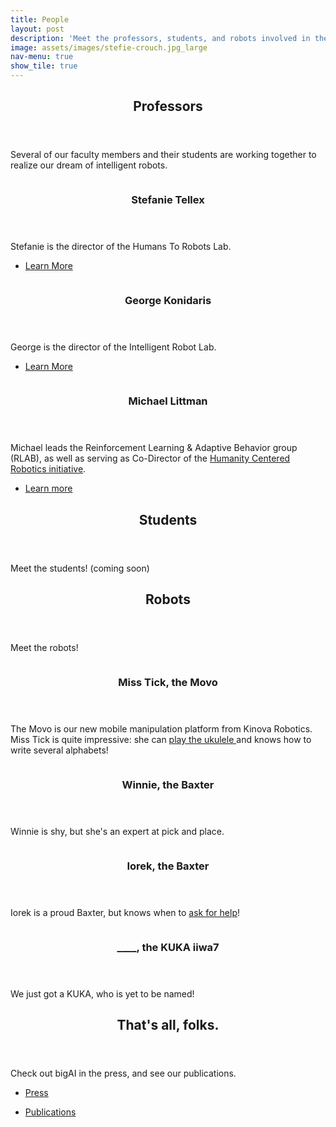 ```yaml
---
title: People
layout: post
description: 'Meet the professors, students, and robots involved in the initiative.'
image: assets/images/stefie-crouch.jpg_large
nav-menu: true
show_tile: true
---
```


<!-- Main -->
<div id="main">

<!-- One -->
<section id="one">
	<div class="inner">
		<header class="major">
			<h2>Professors</h2>
		</header>
		<p>Several of our faculty members and their students are working together to realize our dream of intelligent robots.</p>
	</div>
</section>

<!-- Two -->
<section id="two" class="spotlights">
	<section>
		<a href="http://h2r.cs.brown.edu/" class="image">
			<img src="assets/images/stefie-smile-onstage.jpg" alt="" data-position="center center" />
		</a>
		<div class="content">
			<div class="inner">
				<header class="major">
					<h3>Stefanie Tellex</h3>
				</header>
				<p>Stefanie is the director of the Humans To Robots Lab. </p>
				<ul class="actions">
					<li><a href="http://h2r.cs.brown.edu/" class="button">Learn More</a></li>
				</ul>
			</div>
		</div>
	</section>
	<section>
		<a href="http://irl.cs.brown.edu/" class="image">
			<img src="assets/images/gdk-headshot.jpg" alt="" data-position="top center" />
		</a>
		<div class="content">
			<div class="inner">
				<header class="major">
					<h3>George Konidaris </h3>
				</header>
				<p>George is the director of the Intelligent Robot Lab. </p>
				<ul class="actions">
					<li><a href="http://irl.cs.brown.edu/" class="button">Learn More</a></li>
				</ul>
			</div>
		</div>
	</section>
	<section>
		<a href="http://cs.brown.edu/~mlittman/" class="image">
			<img src="assets/images/michael-large.jpg" alt="" data-position="top center" />
		</a>
		<div class="content">
			<div class="inner">
				<header class="major">
					<h3>Michael Littman </h3>
				</header>
				<p>Michael leads the Reinforcement Learning & Adaptive Behavior group (RLAB), as well as serving as Co-Director of the <a href="https://hcri.brown.edu/"> Humanity Centered Robotics initiative</a>. </p>
				<ul class="actions">
					<li><a href="http://cs.brown.edu/~mlittman/" class="button">Learn more</a></li>
				</ul>
			</div>
		</div>
	</section>
</section>

<!-- STUDENTS -->
<section id="one">
	<div class="inner">
		<header class="major">
			<h2>Students</h2>
		</header>
		<p>Meet the students! (coming soon)</p>
	</div>
</section>


<!-- ROBOTS -->
<section id="one">
	<div class="inner">
		<header class="major">
			<h2>Robots</h2>
		</header>
		<p>Meet the robots!</p>
	</div>
</section>

<!-- misstick -->
<section id="two" class="spotlights">
	<section>
		<a>
			<img src="assets/images/misstick.png" alt="" data-position="center center" />
		</a>
		<div class="content">
			<div class="inner">
				<header class="major">
					<h3> Miss Tick, the Movo</h3>
				</header>
				<p> The Movo is our new mobile manipulation platform from Kinova Robotics. Miss Tick is quite impressive: she can <a href="https://www.youtube.com/watch?v=no7pUj1zD4o"> play the ukulele </a> and knows how to write several alphabets! </p>
			</div>
		</div>
	</section>
</section>

<!-- Winnie -->
<section id="two" class="spotlights">
	<section>
		<a>
			<img src="assets/images/winnie-portrait.jpg" alt="" data-position="center center" />
		</a>
		<div class="content">
			<div class="inner">
				<header class="major">
					<h3> Winnie, the Baxter</h3>
				</header>
				<p> Winnie is shy, but she's an expert at pick and place. </p>
			</div>
		</div>
	</section>
</section>

<!-- Iorek -->
<section id="two" class="spotlights">
	<section>
		<a>
			<img src="assets/images/iorek.png" alt="" data-position="center center" />
		</a>
		<div class="content">
			<div class="inner">
				<header class="major">
					<h3> Iorek, the Baxter</h3>
				</header>
				<p> Iorek is a proud Baxter, but knows when to <a href="https://www.wired.com/2017/03/meet-lorek-robot-communicates-remarkable-way/"> ask for help</a>! </p>
			</div>
		</div>
	</section>
</section>

<!-- Kuka -->
<section id="two" class="spotlights">
	<section>
		<a>
			<img src="assets/images/LBRiiwa.png" alt="" data-position="center center" />
		</a>
		<div class="content">
			<div class="inner">
				<header class="major">
					<h3> ____, the KUKA iiwa7</h3>
				</header>
				<p> We just got a KUKA, who is yet to be named! </p>
			</div>
		</div>
	</section>
</section>


<!-- Three -->
<section id="three">
	<div class="inner">
		<header class="major">
			<h2>That's all, folks. </h2>
		</header>
		<p> Check out bigAI in the press, and see our publications.
		 </p>
		<ul class="actions">
			<li><a href="press.html" class="button next">Press</a></li>
		</ul>
		<ul class="actions">
			<li><a href="pubs.html" class="button next">Publications</a></li>
		</ul>
	</div>
</section>
